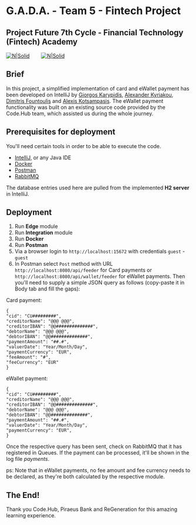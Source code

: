 # G.A.D.A. - Team 5 - Fintech Project
## Project Future 7th Cycle - Financial Technology (Fintech) Academy
[![N|Solid](https://www.codehub.gr/wp-content/uploads/2018/01/cropped-CodeHub-logo_320x132.png)](https://www.codehub.gr/)&nbsp;&nbsp;&nbsp;&nbsp;&nbsp;&nbsp;&nbsp; [![N|Solid](https://www.regeneration.gr/wp-content/uploads/2021/07/Logos.svg)](https://www.regeneration.gr/)

## Brief
In this project, a simplified implementation of card and eWallet payment has been developed on IntelliJ by [Giorgos Karypidis](https://www.linkedin.com/in/georgios-karypidis/), [Alexander Kyriakou](https://www.linkedin.com/in/alexanderkyriakou/), [Dimitris Fountoulis](https://www.linkedin.com/in/dimitrisfountoulis/) and [Alexis Kotsampasis](https://www.linkedin.com/in/alexis-kotsampasis-738541a2/). The eWallet payment functionality was built on an existing source code provided by the Code.Hub team, which assisted us during the whole journey.

## Prerequisites for deployment
You'll need certain tools in order to be able to execute the code.
- [IntelliJ](https://www.jetbrains.com/idea/download/#section=windows), or any Java IDE
- [Docker](https://docs.docker.com/get-docker/)
- [Postman](https://www.postman.com/downloads/)
- [RabbitMQ](https://www.rabbitmq.com/download.html)

The database entries used here are pulled from the implemented **H2 server** in IntelliJ.

## Deployment

1. Run **Edge** module
2. Run **Integration** module
2. Run **Docker**
3. Run **Postman**
4. Via a browser login to ```http://localhost:15672``` with credentials ```guest``` - ```guest```
5. In Postman select ```Post``` method with URL ```http://localhost:8080/api/feeder``` for Card payments or ```http://localhost:8080/api/wallet/feeder``` for eWallet payments. Then you'll need to supply a simple JSON query as follows (copy-paste it in Body tab and fill the gaps):

Card payment:
```
{
"cid": "CU#########",
"creditorName": "@@@ @@@",
"creditorIBAN": "@@##############",
"debtorName": "@@@ @@@",
"debtorIBAN": "@@##############",
"paymentAmount": "##.#",
"valuerDate": "Year/Month/Day",
"paymentCurrency": "EUR",
"feeAmount": "#",
"feeCurrency": "EUR"
}
```

eWallet payment:
```
{
"cid": "CU#########",
"creditorName": "@@@ @@@",
"creditorIBAN": "@@##############",
"debtorName": "@@@ @@@",
"debtorIBAN": "@@##############",
"paymentAmount": "##.#",
"valuerDate": "Year/Month/Day",
"paymentCurrency": "EUR",
}
```
Once the respective query has been sent, check on RabbitMQ that it has registered in Queues. If the payment can be processed, it'll be shown in the log file _payments_.

ps: Note that in eWallet payments, no fee amount and fee currency needs to be declared, as they're both calculated by the respective module.

## The End!
Thank you Code.Hub, Piraeus Bank and ReGeneration for this amazing learning experience.
